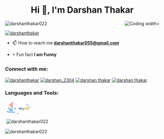 <h1 align="center">Hi 👋, I'm Darshan Thakar</h1>
<img align = "right" alt = "Coding width="400" src = "https://cdn.dribbble.com/users/1162077/screenshots/3848914/programmer.gif">

<p align="left"> <img src="https://komarev.com/ghpvc/?username=darshanthakar022&label=Profile%20views&color=0e75b6&style=flat" alt="darshanthakar022" /> </p>

<p align="left"> <a href="https://twitter.com/darshanthakar" target="blank"><img src="https://img.shields.io/twitter/follow/darshanthakar?logo=twitter&style=for-the-badge" alt="darshanthakar" /></a> </p>

- 📫 How to reach me **darshanthakar055@gmail.com**

- ⚡ Fun fact **I am Funny**

<h3 align="left">Connect with me:</h3>
<p align="left">
<a href="https://twitter.com/darshanthakar" target="blank"><img align="center" src="https://raw.githubusercontent.com/rahuldkjain/github-profile-readme-generator/master/src/images/icons/Social/twitter.svg" alt="darshanthakar" height="30" width="40" /></a>
<a href="https://instagram.com/darshan_2304" target="blank"><img align="center" src="https://raw.githubusercontent.com/rahuldkjain/github-profile-readme-generator/master/src/images/icons/Social/instagram.svg" alt="darshan_2304" height="30" width="40" /></a>
<a href="https://www.hackerrank.com/darshan thakar" target="blank"><img align="center" src="https://raw.githubusercontent.com/rahuldkjain/github-profile-readme-generator/master/src/images/icons/Social/hackerrank.svg" alt="darshan thakar" height="30" width="40" /></a>
<a href="https://auth.geeksforgeeks.org/user/darshan thakar" target="blank"><img align="center" src="https://raw.githubusercontent.com/rahuldkjain/github-profile-readme-generator/master/src/images/icons/Social/geeks-for-geeks.svg" alt="darshan thakar" height="30" width="40" /></a>
</p>

<h3 align="left">Languages and Tools:</h3>
<p align="left"> <a href="https://www.java.com" target="_blank" rel="noreferrer"> <img src="https://raw.githubusercontent.com/devicons/devicon/master/icons/java/java-original.svg" alt="java" width="40" height="40"/> </a> <a href="https://www.mysql.com/" target="_blank" rel="noreferrer"> <img src="https://raw.githubusercontent.com/devicons/devicon/master/icons/mysql/mysql-original-wordmark.svg" alt="mysql" width="40" height="40"/> </a> </p>

<p>&nbsp;<img align="center" src="https://github-readme-stats.vercel.app/api?username=darshanthakar022&show_icons=true&locale=en" alt="darshanthakar022" /></p>

<p><img align="center" src="https://github-readme-streak-stats.herokuapp.com/?user=darshanthakar022&" alt="darshanthakar022" /></p>
